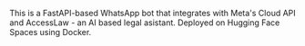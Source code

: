 
This is a FastAPI-based WhatsApp bot that integrates with Meta's Cloud API and AccessLaw - an AI based legal asistant.
Deployed on Hugging Face Spaces using Docker.
